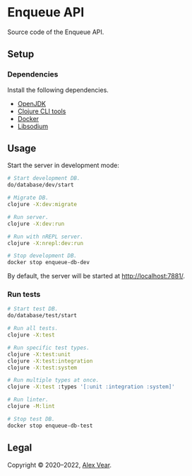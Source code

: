 # Enqueue API

Source code of the Enqueue API.


## Setup


### Dependencies

Install the following dependencies.

- [OpenJDK](https://openjdk.java.net/)
- [Clojure CLI tools](https://clojure.org/guides/getting_started#_clojure_installer_and_cli_tools)
- [Docker](https://www.docker.com/)
- [Libsodium](https://libsodium.gitbook.io/doc/installation)


## Usage

Start the server in development mode:

```sh
# Start development DB.
do/database/dev/start

# Migrate DB.
clojure -X:dev:migrate

# Run server.
clojure -X:dev:run

# Run with nREPL server.
clojure -X:nrepl:dev:run

# Stop development DB.
docker stop enqueue-db-dev
```

By default, the server will be started at <http://localhost:7881/>.


### Run tests

```sh
# Start test DB.
do/database/test/start

# Run all tests.
clojure -X:test

# Run specific test types.
clojure -X:test:unit
clojure -X:test:integration
clojure -X:test:system

# Run multiple types at once.
clojure -X:test :types '[:unit :integration :system]'

# Run linter.
clojure -M:lint

# Stop test DB.
docker stop enqueue-db-test
```


## Legal

Copyright © 2020–2022, [Alex Vear](https://www.alexvear.com).

